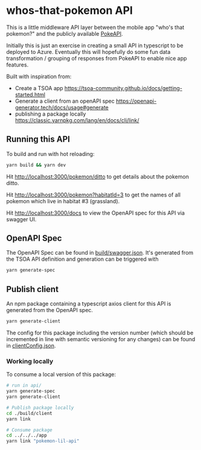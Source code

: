 # whos-that-pokemon API

This is a little middleware API layer between the mobile app "who's that pokemon?" and the publicly available [PokeAPI](https://pokeapi.co/). 

Initially this is just an exercise in creating a small API in typescript to be deployed to Azure. Eventually this will hopefully do some fun data transformation / grouping of responses from PokeAPI to enable nice app features.

Built with inspiration from:
* Create a TSOA app https://tsoa-community.github.io/docs/getting-started.html
* Generate a client from an openAPI spec https://openapi-generator.tech/docs/usage#generate 
* publishing a package locally https://classic.yarnpkg.com/lang/en/docs/cli/link/

## Running this API

To build and run with hot reloading:
```bash
yarn build && yarn dev
```

Hit [http://localhost:3000/pokemon/ditto](http://localhost:3000/pokemon/ditto) to get details about the pokemon ditto.

Hit [http://localhost:3000/pokemon?habitatId=3](http://localhost:3000/pokemon?habitatId=3) to get the names of all pokemon which live in habitat #3 (grassland).

Hit [http://localhost:3000/docs](http://localhost:3000/docs) to view the OpenAPI spec for this API via swagger UI.


## OpenAPI Spec

The OpenAPI Spec can be found in [build/swagger.json](./build/swagger.json). It's generated from the TSOA API definition and generation can be triggered with 
```bash
yarn generate-spec
```


## Publish client

An npm package containing a typescript axios client for this API is generated from the OpenAPI spec.
```bash
yarn generate-client
```

The config for this package including the version number (which should be incremented in line with semantic versioning for any changes) can be found in [clientConfig.json](./clientConfig.json).

### Working locally

To consume a local version of this package:
```bash
# run in api/
yarn generate-spec
yarn generate-client

# Publish package locally
cd ./build/client
yarn link

# Consume package
cd ../../../app
yarn link "pokemon-lil-api"
```